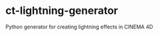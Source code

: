 ct-lightning-generator
======================

Python generator for creating lightning effects in CINEMA 4D